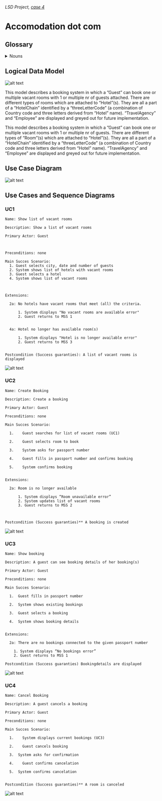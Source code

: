 _LSD Project, [case 4](https://datsoftlyngby.github.io/soft2020fall/resources/da1526ac-case-4.pdf)_

# **Accomodation dot com**

## **Glossary**

<details>
  <summary>Nouns</summary>

### **Nouns**



| WORD                           | LDM |
|:-------------------------------|:---:|
| Hotel chain                    |  x  |
| It system                      |     |
| Hotel room                     |  x  |
| System                         |     |
| Web service                    |     |
| Third party solution           |     |
| Web application                |     |
| Employee                       |  x  |
| Travel agency                  |  x  |
| Accommodation                  |  ?  |
| Agreement                      |     |
| Five letter code               |  x  |
| Letters                        |     |
| Hotel                          |  x  |
| 6 digit number                 |  x  |
| name                           |  x  |
| address                        |  x  |
| city                           |  x  |
| distance to center             |  x  |
| star ratings                   |  x  |
| Number rooms                   |  x  |
| Room number                    |  x  |
| digits and Optional letter a-z |  x  |
| Room                           |  x  |
| Guest                          |  x  |
| Type                           |  x  |
| S single                       |  ?  |
| D double                       |  ?  |
| T twin                         |  ?  |
| F family                       |  ?  |
| M meeting room                 |  ?  |
| individual Price               |  x  |
| Passport number                |  x  |
| Booking                        |  x  |
| Adult guest                    |  x  |
| Child guest                    |  x  |
| Nights                         |  x  |
| Capacity                       |  x  |
| Stay                           |     |
| Late arrival                   |  x  |
| Service                        |     |
| task                           |     |
| Vacant hotel room              |  x  |
| City                           |  x  |
| time period                    |  x  |
| Error message                  |     |

</details>


## **Logical Data Model**



![alt text](https://github.com/Team-A-SOFT2020/Accomodation-dot-com/blob/main/Documentation/LogicalDataModel.png)



This model describes a booking system in which a ”Guest” can book one or multiple vacant rooms with 1 or multiple nr of guests attached.
There are different types of rooms which are attached to “Hotel”(s). They are all a part of a “HotelChain” identified by a “threeLetterCode” (a combination of Country code and three letters derived from “Hotel” name).
“TravelAgency” and “Employee” are displayed and greyed out for future implementation.

This model describes a booking system in which a ”Guest” can book one or multiple vacant rooms with 1 or multiple nr of guests.
There are different types of “Room”(s) which are attached to “Hotel”(s). They are all a part of a “HotelChain” identified by a “threeLetterCode” (a combination of Country code and three letters derived from “Hotel” name).
“TravelAgency” and “Employee” are displayed and greyed out for future implementation.



## **Use Case Diagram**



![alt text](https://github.com/Team-A-SOFT2020/Accomodation-dot-com/blob/main/Documentation/UseCaseDiagram.png)


## **Use Cases and Sequence Diagrams**



### UC1


    Name: Show list of vacant rooms

    Description: Show a list of vacant rooms

    Primary Actor: Guest



    Preconditions: none

    Main Succes Scenario:
      1. Guest selects city, date and number of guests
      2. System shows list of hotels with vacant rooms
      3. Guest selects a hotel
      4. System shows list of vacant rooms



    Extensions:

      2a: No hotels have vacant rooms that meet (all) the criteria.

          1. System displays "No vacant rooms are available error"
          2. Guest returns to MSS 1


      4a: Hotel no longer has available room(s)

          1. System displays "Hotel is no longer available error"
          2. Guest returns to MSS 3


    Postcondition (Success guaranties): A list of vacant rooms is displayed


![alt text](https://github.com/Team-A-SOFT2020/Accomodation-dot-com/blob/main/Documentation/sequenceDiagram1.png)



### UC2


    Name: Create Booking

    Description: Create a booking

    Primary Actor: Guest

    Preconditions: none

    Main Succes Scenario:

      1.	Guest searches for list of vacant rooms (UC1)

      2.	Guest selects room to book

      3. 	System asks for passport number

      4.	Guest fills in passport number and confirms booking

      5.	System confirms booking


    Extensions:

      2a: Room is no longer available

          1. System displays “Room unavailable error”
          2. System updates list of vacant rooms
          3. Guest returns to MSS 2



    Postcondition (Success guaranties)** A booking is created


![alt text](https://github.com/Team-A-SOFT2020/Accomodation-dot-com/blob/main/Documentation/sequenceDiagram2.png)

### UC3



    Name: Show booking

    Description: A guest can see booking details of her booking(s)

    Primary Actor: Guest

    Preconditions: none

    Main Succes Scenario:

      1.  Guest fills in passport number

      2.  System shows existing bookings

      3.  Guest selects a booking

      4.  System shows booking details


    Extensions:

      2a: There are no bookings connected to the given passport number

        1. System displays “No bookings error”
        2. Guest returns to MSS 1

    Postcondition (Success guaranties) Bookingdetails are displayed


![alt text](https://github.com/Team-A-SOFT2020/Accomodation-dot-com/blob/main/Documentation/sequenceDiagram3.png)


### UC4


    Name: Cancel Booking

    Description: A guest cancels a booking

    Primary Actor: Guest

    Preconditions: none

    Main Succes Scenario:

      1.	System displays current bookings (UC3)

      2.	Guest cancels booking

      3.  System asks for confirmation

      4.	Guest confirms cancelation

      5.  System confirms cancelation


    Postcondition (Success guaranties)** A room is canceled


![alt text](https://github.com/Team-A-SOFT2020/Accomodation-dot-com/blob/main/Documentation/sequenceDiagram4.png)

